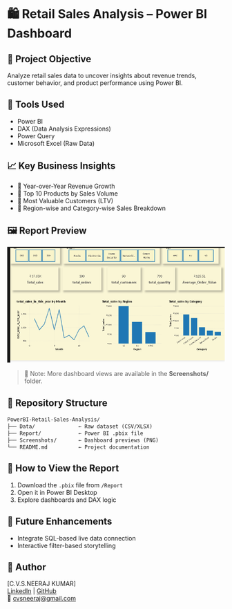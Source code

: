 # 🛍️ Retail Sales Analysis – Power BI Dashboard

## 📌 Project Objective
Analyze retail sales data to uncover insights about revenue trends, customer behavior, and product performance using Power BI.

## 🧰 Tools Used
- Power BI
- DAX (Data Analysis Expressions)
- Power Query
- Microsoft Excel (Raw Data)

## 📈 Key Business Insights
- 🔹 Year-over-Year Revenue Growth
- 🔹 Top 10 Products by Sales Volume
- 🔹 Most Valuable Customers (LTV)
- 🔹 Region-wise and Category-wise Sales Breakdown

## 🖼️ Report Preview
![Dashboard Preview](Screenshots/executive_summary.PNG)

> 📝 Note: More dashboard views are available in the **Screenshots/** folder.

## 📂 Repository Structure
```
PowerBI-Retail-Sales-Analysis/
├── Data/              ← Raw dataset (CSV/XLSX)
├── Report/            ← Power BI .pbix file
├── Screenshots/       ← Dashboard previews (PNG)
└── README.md          ← Project documentation
```

## 🚀 How to View the Report
1. Download the `.pbix` file from `/Report`
2. Open it in Power BI Desktop
3. Explore dashboards and DAX logic

## 🔄 Future Enhancements
- Integrate SQL-based live data connection
- Interactive filter-based storytelling

## 👤 Author
[C.V.S.NEERAJ KUMAR]  
[LinkedIn](https://www.linkedin.com/in/neeraj-kumar-1376a7163) | [GitHub](https://github.com/Neeraj-Data-Analyst)  
📧 cvsneeraj@gmail.com
